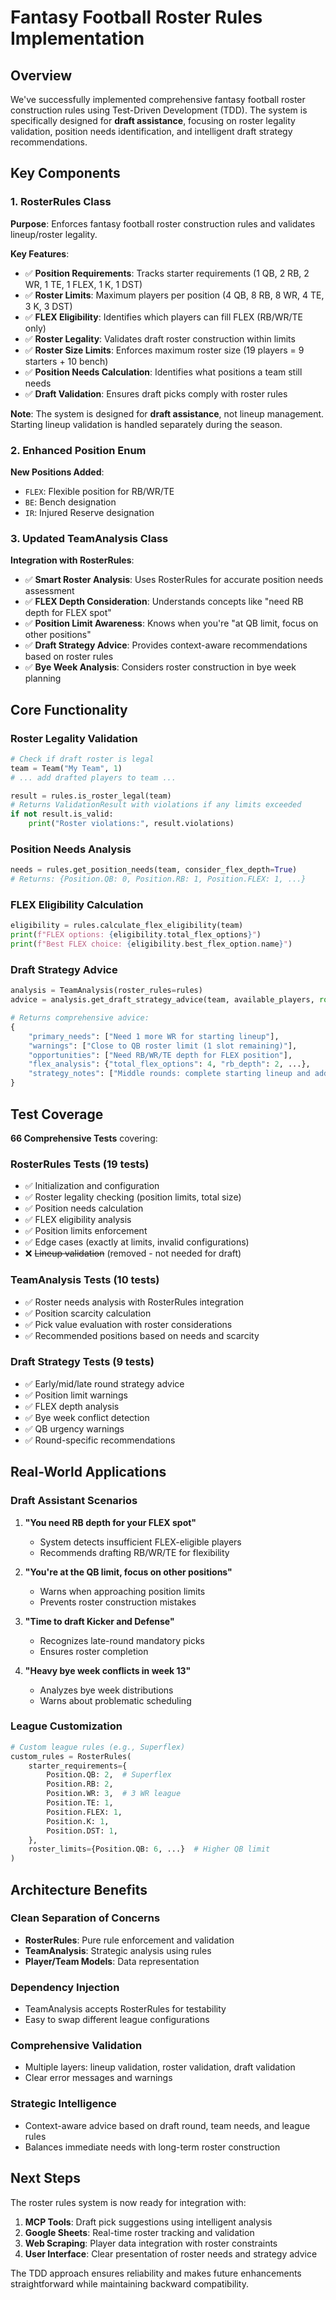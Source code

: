 # Fantasy Football Roster Rules Implementation

## Overview

We've successfully implemented comprehensive fantasy football roster construction rules using Test-Driven Development (TDD). The system is specifically designed for **draft assistance**, focusing on roster legality validation, position needs identification, and intelligent draft strategy recommendations.

## Key Components

### 1. RosterRules Class

**Purpose**: Enforces fantasy football roster construction rules and validates lineup/roster legality.

**Key Features**:
- ✅ **Position Requirements**: Tracks starter requirements (1 QB, 2 RB, 2 WR, 1 TE, 1 FLEX, 1 K, 1 DST)
- ✅ **Roster Limits**: Maximum players per position (4 QB, 8 RB, 8 WR, 4 TE, 3 K, 3 DST)
- ✅ **FLEX Eligibility**: Identifies which players can fill FLEX (RB/WR/TE only)
- ✅ **Roster Legality**: Validates draft roster construction within limits
- ✅ **Roster Size Limits**: Enforces maximum roster size (19 players = 9 starters + 10 bench) 
- ✅ **Position Needs Calculation**: Identifies what positions a team still needs
- ✅ **Draft Validation**: Ensures draft picks comply with roster rules

**Note**: The system is designed for **draft assistance**, not lineup management. Starting lineup validation is handled separately during the season.

### 2. Enhanced Position Enum

**New Positions Added**:
- `FLEX`: Flexible position for RB/WR/TE
- `BE`: Bench designation
- `IR`: Injured Reserve designation

### 3. Updated TeamAnalysis Class

**Integration with RosterRules**:
- ✅ **Smart Roster Analysis**: Uses RosterRules for accurate position needs assessment
- ✅ **FLEX Depth Consideration**: Understands concepts like "need RB depth for FLEX spot"
- ✅ **Position Limit Awareness**: Knows when you're "at QB limit, focus on other positions"
- ✅ **Draft Strategy Advice**: Provides context-aware recommendations based on roster rules
- ✅ **Bye Week Analysis**: Considers roster construction in bye week planning

## Core Functionality

### Roster Legality Validation

```python
# Check if draft roster is legal
team = Team("My Team", 1)
# ... add drafted players to team ...

result = rules.is_roster_legal(team)
# Returns ValidationResult with violations if any limits exceeded
if not result.is_valid:
    print("Roster violations:", result.violations)
```

### Position Needs Analysis

```python
needs = rules.get_position_needs(team, consider_flex_depth=True)
# Returns: {Position.QB: 0, Position.RB: 1, Position.FLEX: 1, ...}
```

### FLEX Eligibility Calculation

```python
eligibility = rules.calculate_flex_eligibility(team)
print(f"FLEX options: {eligibility.total_flex_options}")
print(f"Best FLEX choice: {eligibility.best_flex_option.name}")
```

### Draft Strategy Advice

```python
analysis = TeamAnalysis(roster_rules=rules)
advice = analysis.get_draft_strategy_advice(team, available_players, round=5, total_rounds=15)

# Returns comprehensive advice:
{
    "primary_needs": ["Need 1 more WR for starting lineup"],
    "warnings": ["Close to QB roster limit (1 slot remaining)"],
    "opportunities": ["Need RB/WR/TE depth for FLEX position"],
    "flex_analysis": {"total_flex_options": 4, "rb_depth": 2, ...},
    "strategy_notes": ["Middle rounds: complete starting lineup and add key depth"]
}
```

## Test Coverage

**66 Comprehensive Tests** covering:

### RosterRules Tests (19 tests)  
- ✅ Initialization and configuration
- ✅ Roster legality checking (position limits, total size)
- ✅ Position needs calculation
- ✅ FLEX eligibility analysis  
- ✅ Position limits enforcement
- ✅ Edge cases (exactly at limits, invalid configurations)
- ❌ ~~Lineup validation~~ (removed - not needed for draft)

### TeamAnalysis Tests (10 tests)
- ✅ Roster needs analysis with RosterRules integration
- ✅ Position scarcity calculation
- ✅ Pick value evaluation with roster considerations
- ✅ Recommended positions based on needs and scarcity

### Draft Strategy Tests (9 tests)
- ✅ Early/mid/late round strategy advice
- ✅ Position limit warnings
- ✅ FLEX depth analysis
- ✅ Bye week conflict detection
- ✅ QB urgency warnings
- ✅ Round-specific recommendations

## Real-World Applications

### Draft Assistant Scenarios

1. **"You need RB depth for your FLEX spot"**
   - System detects insufficient FLEX-eligible players
   - Recommends drafting RB/WR/TE for flexibility

2. **"You're at the QB limit, focus on other positions"**
   - Warns when approaching position limits
   - Prevents roster construction mistakes

3. **"Time to draft Kicker and Defense"**
   - Recognizes late-round mandatory picks
   - Ensures roster completion

4. **"Heavy bye week conflicts in week 13"**
   - Analyzes bye week distributions
   - Warns about problematic scheduling

### League Customization

```python
# Custom league rules (e.g., Superflex)
custom_rules = RosterRules(
    starter_requirements={
        Position.QB: 2,  # Superflex
        Position.RB: 2,
        Position.WR: 3,  # 3 WR league
        Position.TE: 1,
        Position.FLEX: 1,
        Position.K: 1,
        Position.DST: 1,
    },
    roster_limits={Position.QB: 6, ...}  # Higher QB limit
)
```

## Architecture Benefits

### Clean Separation of Concerns
- **RosterRules**: Pure rule enforcement and validation
- **TeamAnalysis**: Strategic analysis using rules
- **Player/Team Models**: Data representation

### Dependency Injection
- TeamAnalysis accepts RosterRules for testability
- Easy to swap different league configurations

### Comprehensive Validation
- Multiple layers: lineup validation, roster validation, draft validation
- Clear error messages and warnings

### Strategic Intelligence
- Context-aware advice based on draft round, team needs, and league rules
- Balances immediate needs with long-term roster construction

## Next Steps

The roster rules system is now ready for integration with:

1. **MCP Tools**: Draft pick suggestions using intelligent analysis
2. **Google Sheets**: Real-time roster tracking and validation
3. **Web Scraping**: Player data integration with roster constraints
4. **User Interface**: Clear presentation of roster needs and strategy advice

The TDD approach ensures reliability and makes future enhancements straightforward while maintaining backward compatibility.